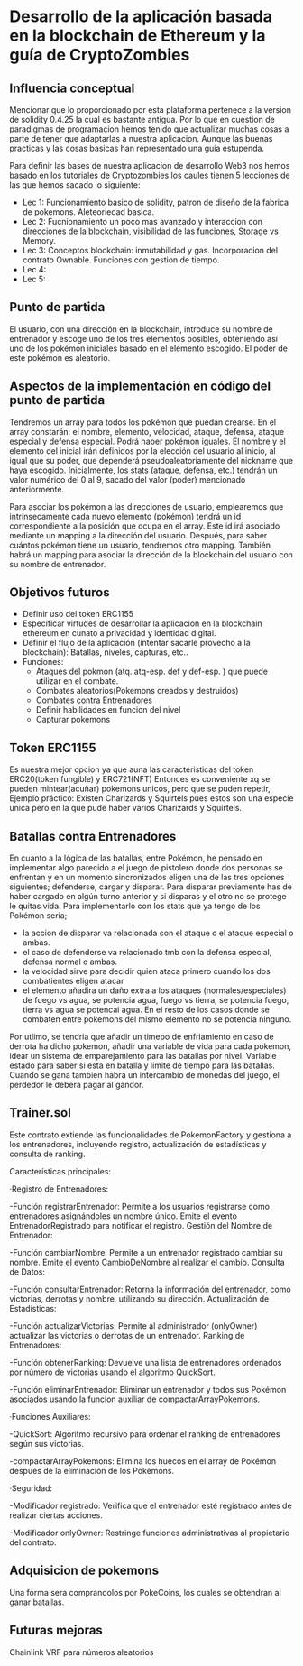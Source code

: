# Desarrollo de la aplicación basada en la blockchain de Ethereum y la guía de CryptoZombies  


## Influencia conceptual

Mencionar que lo proporcionado por esta plataforma pertenece a la version de solidity 0.4.25 la cual es bastante antigua. Por lo que en cuestion de paradigmas de programacion hemos tenido que actualizar muchas cosas a parte de tener que adaptarlas a nuestra aplicacion. Aunque las buenas practicas y las cosas basicas han representado una guia estupenda.

Para definir las bases de nuestra aplicacion de desarrollo Web3 nos hemos basado en los tutoriales de Cryptozombies los caules tienen 5 lecciones de las que hemos sacado lo siguiente:
- Lec 1: Funcionamiento basico de solidity, patron de diseño de la fabrica de pokemons. Aleteoriedad basica.
- Lec 2: Fucnionamiento un poco mas avanzado y interaccion con direcciones de la blockchain, visibilidad de las funciones, Storage vs Memory.
- Lec 3: Conceptos blockchain: inmutabilidad y gas. Incorporacion del contrato Ownable. Funciones con gestion de tiempo.
- Lec 4: 
- Lec 5:  

## Punto de partida

El usuario, con una dirección en la blockchain, introduce su nombre de entrenador y escoge uno de los tres elementos posibles, obteniendo así uno de los pokémon iniciales basado en el elemento escogido. El poder de este pokémon es aleatorio.

## Aspectos de la implementación en código del punto de partida

Tendremos un array para todos los pokémon que puedan crearse. En el array constarán: el nombre, elemento, velocidad, ataque, defensa, ataque especial y defensa especial. Podrá haber pokémon iguales. El nombre y el elemento del inicial irán definidos por la elección del usuario al inicio, al igual que su poder, que dependerá pseudoaleatoriamente del nickname que haya escogido. Inicialmente, los stats (ataque, defensa, etc.) tendrán un valor numérico del 0 al 9, sacado del valor (poder) mencionado anteriormente.

Para asociar los pokémon a las direcciones de usuario, emplearemos que intrínsecamente cada nuevo elemento (pokémon) tendrá un id correspondiente a la posición que ocupa en el array. Este id irá asociado mediante un mapping a la dirección del usuario. Después, para saber cuántos pokémon tiene un usuario, tendremos otro mapping. También habrá un mapping para asociar la dirección de la blockchain del usuario con su nombre de entrenador.

## Objetivos futuros

- Definir uso del token ERC1155
- Especificar virtudes de desarrollar la aplicacion en la blockchain ethereum en cunato a privacidad y identidad digital.
- Definir el flujo de la aplicación (intentar sacarle provecho a la blockchain): Batallas, niveles, capturas, etc..
- Funciones:
  - Ataques del pokmon (atq. atq-esp. def y def-esp. ) que puede utilizar en el combate.
  - Combates aleatorios(Pokemons creados y destruidos)
  - Combates contra Entrenadores
  - Definir habilidades en funcion del nivel
  - Capturar pokemons

## Token ERC1155
Es nuestra mejor opcion ya que auna las caracteristicas del token ERC20(token fungible) y ERC721(NFT) Entonces es conveniente xq se pueden mintear(acuñar) pokemons unicos, pero que se puden repetir, Ejemplo práctico:
Existen Charizards y Squirtels pues estos son una especie unica pero en la que pude haber varios Charizards y Squirtels.  

## Batallas contra Entrenadores
En cuanto a la lógica de las batallas, entre Pokémon, he pensado en implementar algo parecido a el juego de pistolero donde dos personas se enfrentan y en un momento sincronizados eligen una de las tres opciones siguientes; defenderse, cargar y disparar. Para disparar previamente has de haber cargado en algún turno anterior y si disparas y el otro no se protege le quitas vida. Para implementarlo con los stats que ya tengo de los Pokémon seria;
- la accion de disparar va relacionada con el ataque o el ataque especial o ambas.
- el caso de defenderse va relacionado tmb con la defensa especial, defensa normal o ambas.
- la velocidad sirve para decidir quien ataca primero cuando los dos combatientes eligen atacar
- el elemento añadira un daño extra a los ataques (normales/especiales) de fuego vs agua, se potencia agua, fuego vs tierra, se potencia fuego, tierra vs agua se potencai agua. En el resto de los casos donde se combaten entre pokemons del mismo elemento no se potencia ninguno.  

Por utlimo, se tendria que añadir un timepo de enfriamiento en caso de derrota ha dicho pokemon, añadir una variable de vida para cada pokemon, idear un sistema de emparejamiento para las batallas por nivel. Variable estado para saber si esta en batalla y limite de tiempo para las batallas.
Cuando se gana tambien habra un intercambio de monedas del juego, el perdedor le debera pagar al gandor.  

## Trainer.sol
  
Este contrato extiende las funcionalidades de PokemonFactory y gestiona a los entrenadores, incluyendo registro, actualización de estadísticas y consulta de ranking.

Características principales:

·Registro de Entrenadores:

  -Función registrarEntrenador: Permite a los usuarios registrarse como entrenadores asignándoles un nombre único.
  Emite el evento EntrenadorRegistrado para notificar el registro.
  Gestión del Nombre de Entrenador:
  
  -Función cambiarNombre: Permite a un entrenador registrado cambiar su nombre.
  Emite el evento CambioDeNombre al realizar el cambio.
  Consulta de Datos:
  
  -Función consultarEntrenador: Retorna la información del entrenador, como victorias, derrotas y nombre, utilizando su dirección.
  Actualización de Estadísticas:
  
  -Función actualizarVictorias: Permite al administrador (onlyOwner) actualizar las victorias o derrotas de un entrenador.
  Ranking de Entrenadores:
  
  -Función obtenerRanking: Devuelve una lista de entrenadores ordenados por número de victorias usando el algoritmo QuickSort.

  -Función eliminarEntrenador: Eliminar un entrenador y todos sus Pokémon asociados usando la funcion auxiliar de compactarArrayPokemons.

·Funciones Auxiliares:

  -QuickSort: Algoritmo recursivo para ordenar el ranking de entrenadores según sus victorias.

  -compactarArrayPokemons: Elimina los huecos en el array de Pokémon después de la eliminación de los Pokémons.

·Seguridad:

  -Modificador registrado: Verifica que el entrenador esté registrado antes de realizar ciertas acciones.

  -Modificador onlyOwner: Restringe funciones administrativas al propietario del contrato.

## Adquisicion de pokemons 
Una forma sera comprandolos por PokeCoins, los cuales se obtendran al ganar batallas.


## Futuras mejoras
Chainlink VRF para números aleatorios

